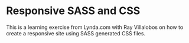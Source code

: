# Responsive SASS and CSS

This is a learning exercise from Lynda.com with Ray Villalobos on how to create a responsive site using SASS generated CSS files. 
